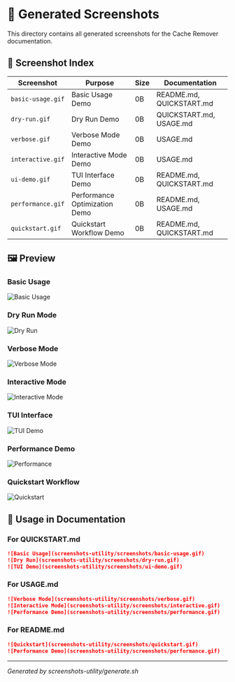 # 📸 Generated Screenshots

This directory contains all generated screenshots for the Cache Remover documentation.

## 🎯 Screenshot Index

| Screenshot | Purpose | Size | Documentation |
|------------|---------|------|---------------|
| `basic-usage.gif` | Basic Usage Demo |   0B | README.md, QUICKSTART.md |
| `dry-run.gif` | Dry Run Demo |   0B | QUICKSTART.md, USAGE.md |
| `verbose.gif` | Verbose Mode Demo |   0B | USAGE.md |
| `interactive.gif` | Interactive Mode Demo |   0B | USAGE.md |
| `ui-demo.gif` | TUI Interface Demo |   0B | README.md, QUICKSTART.md |
| `performance.gif` | Performance Optimization Demo |   0B | README.md, USAGE.md |
| `quickstart.gif` | Quickstart Workflow Demo |   0B | README.md, QUICKSTART.md |

## 🖼️ Preview

### Basic Usage
![Basic Usage](basic-usage.gif)

### Dry Run Mode  
![Dry Run](dry-run.gif)

### Verbose Mode
![Verbose Mode](verbose.gif)

### Interactive Mode
![Interactive Mode](interactive.gif)

### TUI Interface
![TUI Demo](ui-demo.gif)

### Performance Demo
![Performance](performance.gif)

### Quickstart Workflow
![Quickstart](quickstart.gif)

## 📝 Usage in Documentation

### For QUICKSTART.md
```markdown
![Basic Usage](screenshots-utility/screenshots/basic-usage.gif)
![Dry Run](screenshots-utility/screenshots/dry-run.gif)
![TUI Demo](screenshots-utility/screenshots/ui-demo.gif)
```

### For USAGE.md
```markdown
![Verbose Mode](screenshots-utility/screenshots/verbose.gif)
![Interactive Mode](screenshots-utility/screenshots/interactive.gif)
![Performance Demo](screenshots-utility/screenshots/performance.gif)
```

### For README.md
```markdown
![Quickstart](screenshots-utility/screenshots/quickstart.gif)
![Performance Demo](screenshots-utility/screenshots/performance.gif)
```

---
*Generated by screenshots-utility/generate.sh*
